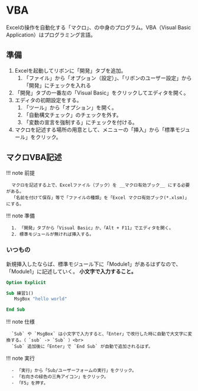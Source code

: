 # VBA

Excelの操作を自動化する「マクロ」、の中身のプログラム。VBA（Visual Basic Application）はプログラミング言語。

## 準備

1. Excelを起動してリボンに「開発」タブを追加。
   1. 「ファイル」から「オプション（設定）」、「リボンのユーザー設定」から「開発」にチェックを入れる
2. 「開発」タブの一番左の「Visual Basic」をクリックしてエディタを開く。
3. エディタの初期設定をする。
   1. 「ツール」から「オプション」を開く。
   2. 「自動構文チェック」のチェックを外す。
   3. 「変数の宣言を強制する」にチェックを付ける。
4. マクロを記述する場所の用意として、メニューの「挿入」から「標準モジュール」をクリック。

## マクロVBA記述

!!! note 前提

      マクロを記述する上で、Excelファイル（ブック）を __マクロ有効ブック__ にする必要がある。
      「名前を付けて保存」等で「ファイルの種類」を「Excel マクロ有効ブック(*.xlsm)」にする。

!!! note 準備

      1. 「開発」タブから「Visual Basic」か、「Alt + F11」でエディタを開く。
      2. 標準モジュールが無ければ挿入する。

### いつもの

新規挿入したならば、標準モジュール下に「Module1」があるはずなので、「Module1」に記述していく。 __小文字で入力すること。__

```vb
Option Explicit

Sub 練習1()
   MsgBox "hello world"
    
End Sub
```

!!! note 仕様

      `Sub` や `MsgBox` は小文字で入力すると、「Enter」で改行した時に自動で大文字に変換する。（ `sub` -> `Sub` ）<br>
      `Sub` 追加後に「Enter」で `End Sub` が自動で追加されるはず。

!!! note 実行

      - 「実行」から「Sub/ユーザーフォームの実行」をクリック。
      - 「右向きの緑色の三角アイコン」をクリック。
      - 「F5」を押す。

